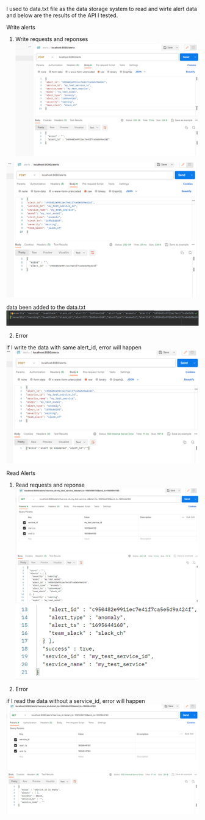 I used to data.txt file as the data storage system to read and wirte alert data and below are the results of the API I tested.

Write alerts

1. Write requests and reponses
![img_1.png](img_1.png)

![img_3.png](img_3.png)

data been added to the data.txt
![img_4.png](img_4.png)

2. Error

if I write the data with same alert_id, error will happen
![img_5.png](img_5.png)


Read Alerts

1. Read requests and reponse
![img_6.png](img_6.png)
![img_7.png](img_7.png)

2. Error

if I read the data without a service_id, error will happen
![img_8.png](img_8.png)


